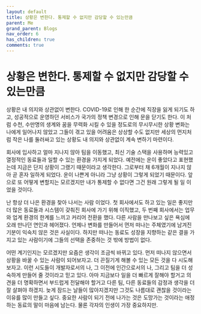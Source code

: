 ```yaml
---
layout: default
title: 상황은 변한다. 통제할 수 없지만 감당할 수 있는만큼
parent: Me
grand_parent: Blogs
nav_order: 6
has_children: true
comments: true
---
```


# 상황은 변한다. 통제할 수 없지만 감당할 수 있는만큼

상황은 내 의지와 상관없이 변한다. COVID-19로 인해 한 순간에 직장을 잃게 되기도 하고, 성공적으로 운영하던 서비스가 국가의 정책 변경으로 인해 문을 닫기도 한다. 이 처럼 수천, 수만명의 생계와 꿈을 무력화 시킬 수 있을 정도로의 무시무시한 상황 변화는 나에게 일어나지 않았고 그들이 겪고 있을 어려움은 상상할 수도 없지만 세상의 먼지처럼 작은 나를 둘러싸고 있는 상황도 내 의지와 상관없이 계속 변하기 마련이다. 

회사에 입사하고 얼마 지나지 않아 팀을 이동했고, 최신 기술 스택을 사용하며 능력있고 열정적인 동료들과 일할 수 있는 환경을 가지게 되었다. 예전에는 운이 좋았다고 표현했는데 지금은 단지 상황이 그랬기 때문이라고 생각한다. 그로부터 채 6개월이 지나지 않아 곧 혼자 일하게 되었다. 운이 나쁜게 아니라 그냥 상황이 그렇게 되었기 때문이다. 앞으로 또 어떻게 변할지는 모르겠지만 내가 통제할 수 없다면 그건 원래 그렇게 될 일 이었을 것이다.

난 항상 더 나은 환경을 찾아 나서는 사람 이었다. 첫 회사에서도 하고 있는 일은 좋지만 더 많은 동료들과 시스템이 갖춰진 회사에 가기 위해 이직했고, 두 번째 회사에서는 업무와 업계 환경의 한계를 느끼고 커리어 전환을 했다. 다른 사람을 만나보고 싶은 욕심에 오래 만나던 연인과 헤어졌다. 언제나 변화를 만들어서 먼저 떠나는 주체였기에 남겨진 기분이 익숙치 않은 것은 사실이다. 하지만 떠나는 동료도 성장을 지향하는 같은 결을 가지고 있는 사람이기에 그들의 선택을 존중하는 것 밖에 방법이 없다.

어떤 계기인지는 모르겠지만 요즘은 생각이 조금씩 바뀌고 있다. 먼저 떠나지 않으면서 상황을 바꿀 수 있는 사람이 되어보자고. 더 끈질기게 해볼 수 있는 모든 것을 다 시도해보자고. 이런 시도들이 개발자로서의 나, 그 이전에 인간으로서의 나, 그리고 팀을 더 성숙하게 만들어 줄 것이라고 믿고 있다. 아마 지금보다 일을 더 빠르게 잘해야 할거고 의견을 더 명확하면서 부드럽게 전달해야 할거고 다른 팀, 다른 동료들의 감정과 생각을 더 잘 살펴야 하겠지. 늦게 잠드는 날들이 많아지겠지만 그것도 나름대로 괜찮을 것이라는 이유를 많이 만들고 싶다. 중요한 사람이 되기 전에 나가는 것은 도망가는 것이라는 애정하는 동료의 말이 마음에 남는다. 물론 각자의 인생이 가장 중요하지만.





 




